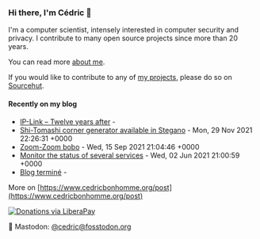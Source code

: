 ### Hi there, I'm Cédric 👋

I'm a computer scientist, intensely interested in computer security and privacy.
I contribute to many open source projects since more than 20 years.

You can read more [about me](https://www.cedricbonhomme.org/about).

If you would like to contribute to any of
[my projects](https://www.cedricbonhomme.org/software), please do so on
[Sourcehut](https://sr.ht/~cedric).


#### Recently on my blog

<!-- blog starts -->
* [IP-Link – Twelve years after](https://www.cedricbonhomme.org/post/2022/01/27/ip-link-twelve-years-after/) - 
* [Shi-Tomashi corner generator available in Stegano](https://www.cedricbonhomme.org/post/2021/11/29/shi-tomashi-corner-generator-available-in-stegano/) - Mon, 29 Nov 2021 22:26:31 +0000
* [Zoom-Zoom bobo](https://www.cedricbonhomme.org/post/2021/09/15/zoom-zoom-bobo/) - Wed, 15 Sep 2021 21:04:46 +0000
* [Monitor the status of several services](https://www.cedricbonhomme.org/post/2021/06/02/monitor-the-status-of-several-services/) - Wed, 02 Jun 2021 21:00:59 +0000
* [Blog terminé](https://www.cedricbonhomme.org/post/2021/03/16/blog-termin%C3%A9/) - 
<!-- blog ends -->

More on [https://www.cedricbonhomme.org/post](https://www.cedricbonhomme.org/post)

[![Donations via LiberaPay](https://img.shields.io/liberapay/gives/cedricbonhomme.svg?logo=liberapay)](https://liberapay.com/cedricbonhomme)

🐘 Mastodon: [@cedric@fosstodon.org](https://fosstodon.org/@cedric)
